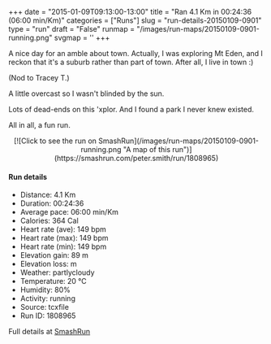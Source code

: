 +++
date = "2015-01-09T09:13:00-13:00"
title = "Ran 4.1 Km in 00:24:36 (06:00 min/Km)"
categories = ["Runs"]
slug = "run-details-20150109-0901"
type = "run"
draft = "False"
runmap = "/images/run-maps/20150109-0901-running.png"
svgmap = '<polyline points="68 10, 72 1, 69 2, 62 2, 57 3, 39 11, 31 19, 22 55, 18 64, 10 88, 22 94, 11 90, 13 85, 18 84, 22 85, 27 88, 36 84, 43 89, 43 96, 63 100, 67 94, 72 95, 67 94, 69 89, 74 87, 75 80, 88 57, 78 41, 78 37, 90 6, 77 0, 71 9">'
+++

A nice day for an amble about town. Actually, I was exploring Mt Eden, and I reckon that it's a suburb rather than part of town. After all, I live in town :)

(Nod to Tracey T.)

A little overcast so I wasn't blinded by the sun. 

Lots of dead-ends on this 'xplor. And I found a park I never knew existed. 

All in all, a fun run. 



<!--more-->

<center>
[![Click to see the run on SmashRun](/images/run-maps/20150109-0901-running.png "A map of this run")](https://smashrun.com/peter.smith/run/1808965)
</center>

#### Run details

* Distance: 4.1 Km
* Duration: 00:24:36
* Average pace: 06:00 min/Km
* Calories: 364 Cal
* Heart rate (ave): 149 bpm
* Heart rate (max): 149 bpm
* Heart rate (min): 149 bpm
* Elevation gain: 89 m
* Elevation loss:  m
* Weather: partlycloudy
* Temperature: 20 &deg;C
* Humidity: 80%
* Activity: running
* Source: tcxfile
* Run ID: 1808965

Full details at [SmashRun](https://smashrun.com/peter.smith/run/1808965)